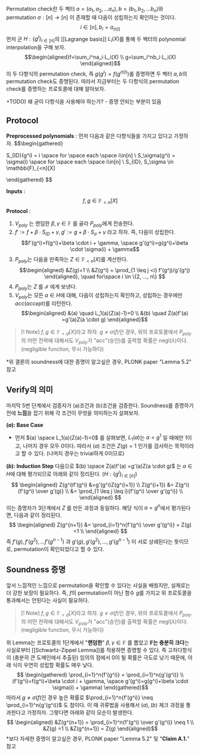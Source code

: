 Permutation check란 두 벡터 $a=(a_1, a_2, ... a_n), b=(b_1, b_2, ... b_n)$와 permutation $\sigma: [n] \rightarrow [n]$ 이 존재할 때 다음이 성립하는지 확인하는 것이다. $$i\in [n], b_i = a_{\sigma(i)}$$
먼저 군 $H: \{g^i\}_{i \in [n]}$의 [[Lagrange basis]] $L_i(X)$를 통해 두 벡터의 polynomial interpolation을 구해 보자. $$\begin{aligned}f=\sum_i^na_i​⋅L_i​(X) \\ g=\sum_i^nb_i​⋅L_i​(X) \end{aligned}$$이 두 다항식의 permutation check, 즉 $g(g^i)=f(g^{\sigma(i)})$를 증명하면 두 벡터 $a, b$의 permutation check도 증명된다. 따라서 지금부터는 두 다항식의 permutation check를 증명하는 프로토콜에 대해 알아보자.

+TODO) 왜 굳이 다항식을 사용해야 하는가? - 증명 안되는 부분이 있음

## Protocol
**Preprocessed polynomials** :
먼저 다음과 같은 다항식들을 가지고 있다고 가정하자. 
$$\begin{gathered}

S_{ID}(g^i) = i \space for \space each \space i\in[n] \\
S_\sigma(g^i) = \sigma(i) \space for \space each \space i\in[n] \\
S_{ID}, S_\sigma \in \mathbb{F}_{<n}[X]



\end{gathered}
$$

**Inputs** : $$f, g \in \mathbb{F}_{<n}[X]$$
**Protocol** :
1. $V_{poly}$ 는 랜덤한 $\beta, \gamma \in \mathbb{F}$ 를 골라 $P_{poly}$에게 전송한다.
2. $f':=f+\beta \cdot S_{ID} + \gamma, g' := g+\beta \cdot S_\sigma+ \gamma$ 라고 하자. 즉, 다음이 성립한다. $$f'(g^i)=f(g^i)+\beta \cdot i + \gamma, \space g'(g^i)=g(g^i)+\beta \cdot \sigma(i) + \gamma$$
3. $P_{poly}$는 다음을 만족하는 $Z \in \mathbb{F}_{<n}[X]$를 계산한다. 	$$\begin{aligned}
	&Z(g)=1 \\
	&Z(g^i) = \prod_{1 \leq j <i} f'(g^j)/g'(g^j)
	\end{aligned}, \quad for\space i \in \{2, ..., n\}
	$$
4. $P_{poly}$는 $Z$ 를 $\mathcal{I}$ 에게 보낸다.
5. $V_{poly}$는 모든 $a \in H$에 대해, 다음이 성립하는지 확인하고, 성립하는 경우에만 $acc(accept)$를 리턴한다. $$\begin{aligned}
	&(a) \quad L_1(a)(Z(a)-1)=0 \\
	&(b) \quad Z(a)f'(a) =g'(a)Z(a \cdot g)
	\end{aligned}$$

>[! Note] 
>$f,g\in \mathbb{F}_{<d}​[X]$라고 하자. $g \neq \sigma(f)$인 경우, 위의 프로토콜에서 $P_{poly}$​의 어떤 전략에 대해서도 $V_{poly}$​가 "acc"(승인)를 출력할 확률은 $\text{negl}(\lambda)$이다. (negligible function, 무시 가능하다)

*위 결론의 soundness에 대한 증명이 알고싶은 경우, PLONK paper "Lemma 5.2" 참고

## Verify의 의미
마지막 5번 단계에서 검증자가 (a)조건과 (b)조건을 검증한다. Soundness를 증명하기 전에 **느낌**을 잡기 위해 각 조건이 무엇을 의미하는지 살펴보자.

**$(a)$: Base Case**
- 먼저 $(a) \space L_1(a)(Z(a)-1)=0$ 를 살펴보면, $L_1(a)$는 $a=g^1$ 일 때에만 1이고, 나머지 경우 모두 0이다. 따라서 $(a)$ 조건은 $Z(g) = 1$ 인가를 검사하는 목적이라고 할 수 있다. (나머지 경우는 trivial하게 0이므로)

**$(b)$: Induction Step**
다음으로 $(b) \space Z(a)f'(a) =g'(a)Z(a \cdot g)$ 는 $a \in H$에 대해 평가되므로 아래와 같이 정리된다. ($H: \{g^i\}_{i \in [n]}$)
$$
\begin{aligned}
Z(g^i)f'(g^i) &=g'(g^i)Z(g^{i+1}) \\
Z(g^{i+1}) &= Z(g^i){f'(g^i) \over g'(g)} \\
 &= \prod_{1 \leq j \leq i}{f'(g^i) \over g'(g^i)} \\
\end{aligned}
$$
이는 증명자가 3단계에서 $Z$ 를 만든 과정과 동일하다. 해당 식이 $a = g^n$에서 평가된다면, 다음과 같이 정리된다. $$
\begin{aligned}
Z(g^{n+1}) &= \prod_{i=1}^n{f'(g^i) \over g'(g^i)} = Z(g) =1 \\
\end{aligned}
$$
즉 $f'(g), f'(g^2), ... f'(g^{n-1})$ 과 $g'(g), g'(g^2), ..., g'(g^{n-1})$ 이 서로 상쇄된다는 뜻이므로, permutation이 확인되었다고 할 수 있다.

## Soundness 증명
앞서 느낌적인 느낌으로 permutation을 확인할 수 있다는 사실을 배웠지만, 실제로는 더 강한 보장이 필요하다. 즉, $f$의 permutation이 아닌 함수 $g$를 가지고 위 프로토콜을 통과해서는 안된다는 사실이 필요하다.

>[! Note] 
>$f,g\in \mathbb{F}_{<d}​[X]$라고 하자. $g \neq \sigma(f)$인 경우, 위의 프로토콜에서 $P_{poly}$​의 어떤 전략에 대해서도 $V_{poly}$​가 "acc"(승인)를 출력할 확률은 $\text{negl}(\lambda)$이다. (negligible function, 무시 가능하다)

위 Lemma는 프로토콜의 1단계에서 "**랜덤한**" $\beta, \gamma \in \mathbb{F}$ 를 뽑았고 **$\mathbb{F}$는 충분히 크다**는 사실로부터 [[Schwartz-Zippel Lemma]]를 적용하면 증명할 수 있다. 즉 고차다항식이 (충분히 큰 도메인에서 추출된) 임의의 점에서 0이 될 확률은 극도로 낮기 때문에, 아래 식이 우연히 성립할 확률도 매우 낮다.
$$
\begin{gathered}
\prod_{i=1}^n{f'(g^i)} = \prod_{i=1}^n{g'(g^i)} \\
(f'(g^i)=f(g^i)+\beta \cdot i + \gamma, \space g'(g^i)=g(g^i)+\beta \cdot \sigma(i) + \gamma)
\end{gathered}$$
따라서 $g \neq \sigma(f)$인 경우 높은 확률로 $\prod_{i=1}^n{f'(g^i)} \neq \prod_{i=1}^n{g'(g^i)}$ 도 참이다. 이 때 귀류법을 사용해서 $(a), (b)$ 체크 과정을 통과한다고 가정하자. 그렇다면 아래와 같이 모순이 발생한다. $$
\begin{aligned}
&Z(g^{n+1}) = \prod_{i=1}^n{f'(g^i) \over g'(g^i)} \neq 1 \\
&Z(g) =1 \\
&Z(g^{n+1}) = Z(g)
\end{aligned}$$
*보다 자세한 증명이 알고싶은 경우, PLONK paper "Lemma 5.2" 및 "**Claim A.1.**" 참고
